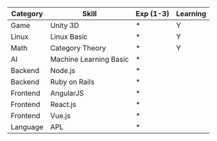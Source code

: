 Category|Skill|Exp (1-3)|Learning
|-|-|-|-|
|Game|Unity 3D|*|Y|
|Linux|Linux Basic|*|Y|
|Math|Category Theory|*|Y|
|AI|Machine Learning Basic|*||
|Backend|Node.js|*||
|Backend|Ruby on Rails|*||
|Frontend|AngularJS|*||
|Frontend|React.js|*||
|Frontend|Vue.js|*||
|Language|APL|*||
